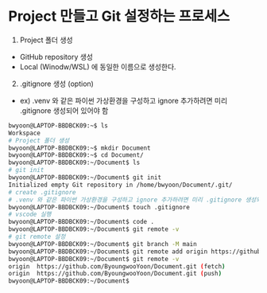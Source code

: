 # Project 만들고 Git 설정하는 프로세스
1. Project 폴더 생성
* GitHub repository 생성
* Local (Winodw/WSL) 에 동일한 이름으로 생성한다.
2. .gitignore 생성 (option)
* ex) .venv 와 같은 파이썬 가상환경을 구성하고 ignore 추가하려면 미리 .gitignore 생성되어 있어야 함

``` bash
bwyoon@LAPTOP-BBDBCK09:~$ ls
Workspace
# Project 폴더 생성
bwyoon@LAPTOP-BBDBCK09:~$ mkdir Document
bwyoon@LAPTOP-BBDBCK09:~$ cd Document/
bwyoon@LAPTOP-BBDBCK09:~/Document$ ls
# git init
bwyoon@LAPTOP-BBDBCK09:~/Document$ git init
Initialized empty Git repository in /home/bwyoon/Document/.git/
# create .gitignore
# .venv 와 같은 파이썬 가상환경을 구성하고 ignore 추가하려면 미리 .gitignore 생성되어 있어야 함
bwyoon@LAPTOP-BBDBCK09:~/Document$ touch .gitignore
# vscode 실행
bwyoon@LAPTOP-BBDBCK09:~/Document$ code .
bwyoon@LAPTOP-BBDBCK09:~/Document$ git remote -v
# git remote 설정
bwyoon@LAPTOP-BBDBCK09:~/Document$ git branch -M main
bwyoon@LAPTOP-BBDBCK09:~/Document$ git remote add origin https://github.com/ByoungwooYoon/Document.git
bwyoon@LAPTOP-BBDBCK09:~/Document$ git remote -v
origin  https://github.com/ByoungwooYoon/Document.git (fetch)
origin  https://github.com/ByoungwooYoon/Document.git (push)
bwyoon@LAPTOP-BBDBCK09:~/Document$
```
